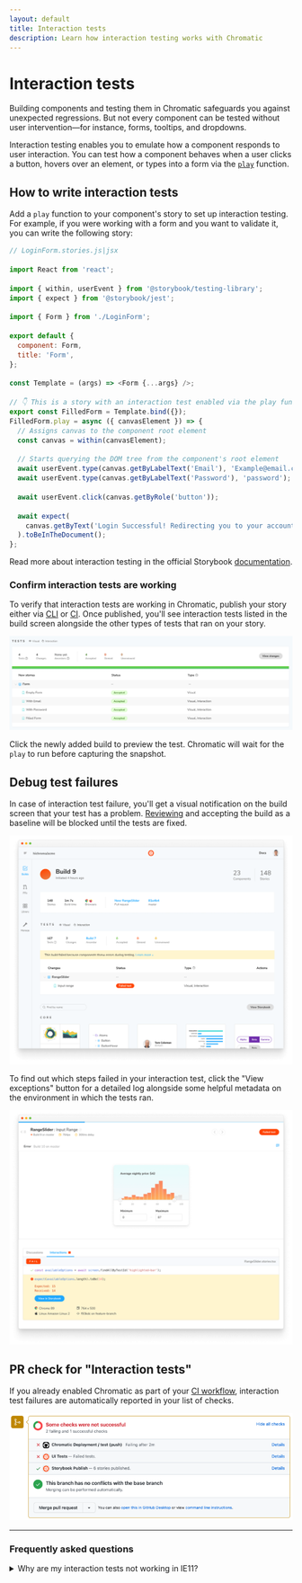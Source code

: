 ```yaml
---
layout: default
title: Interaction tests
description: Learn how interaction testing works with Chromatic
---
```


# Interaction tests

Building components and testing them in Chromatic safeguards you against unexpected regressions. But not every component can be tested without user intervention—for instance, forms, tooltips, and dropdowns.

Interaction testing enables you to emulate how a component responds to user interaction. You can test how a component behaves when a user clicks a button, hovers over an element, or types into a form via the [`play`](https://storybook.js.org/docs/react/writing-stories/play-function) function.

## How to write interaction tests

Add a `play` function to your component's story to set up interaction testing. For example, if you were working with a form and you want to validate it, you can write the following story:
 
```js
// LoginForm.stories.js|jsx

import React from 'react';

import { within, userEvent } from '@storybook/testing-library';
import { expect } from '@storybook/jest';

import { Form } from './LoginForm';

export default {
  component: Form,
  title: 'Form',
};

const Template = (args) => <Form {...args} />;

// 👇 This is a story with an interaction test enabled via the play function
export const FilledForm = Template.bind({});
FilledForm.play = async ({ canvasElement }) => {
  // Assigns canvas to the component root element
  const canvas = within(canvasElement);

  // Starts querying the DOM tree from the component's root element
  await userEvent.type(canvas.getByLabelText('Email'), 'Example@email.com');
  await userEvent.type(canvas.getByLabelText('Password'), 'password');

  await userEvent.click(canvas.getByRole('button'));

  await expect(
    canvas.getByText('Login Successful! Redirecting you to your account.')
  ).toBeInTheDocument();
};
```

<div class="aside">
Read more about interaction testing in the official Storybook <a href="https://storybook.js.org/docs/react/writing-tests/interaction-testing">documentation</a>. 
</div>

### Confirm interaction tests are working

To verify that interaction tests are working in Chromatic, publish your story either via [CLI](cli) or [CI](ci). Once published, you'll see interaction tests listed in the build screen alongside the other types of tests that ran on your story.

![Interactive story snapshot](img/chromatic-dashboard-build-screen.png)

Click the newly added build to preview the test. Chromatic will wait for the `play` to run before capturing the snapshot.

## Debug test failures

In case of interaction test failure, you'll get a visual notification on the build screen that your test has a problem. [Reviewing](review) and accepting the build as a baseline will be blocked until the tests are fixed.

![Chromatic dashboard with failed test](img/interaction-build-screen-failed-test.png)

To find out which steps failed in your interaction test, click the "View exceptions" button for a detailed log alongside some helpful metadata on the environment in which the tests ran.

![Chromatic test screen with failed test](img/interaction-test-screen-failed-test.png)


## PR check for "Interaction tests"

If you already enabled Chromatic as part of your [CI workflow](ci), interaction test failures are automatically reported in your list of checks.

![Failed interaction tests in CI](img/interaction-pr-check-failed-test.png)

---

### Frequently asked questions

<details>
<summary>Why are my interaction tests not working in IE11?</summary>

IE11 has entered the end of life and isn't supported by the instrumented libraries that Chromatic relies upon to run interaction tests. We recommend previewing your tests using the other available browsers (e.g., Firefox, Chrome).

</details>
